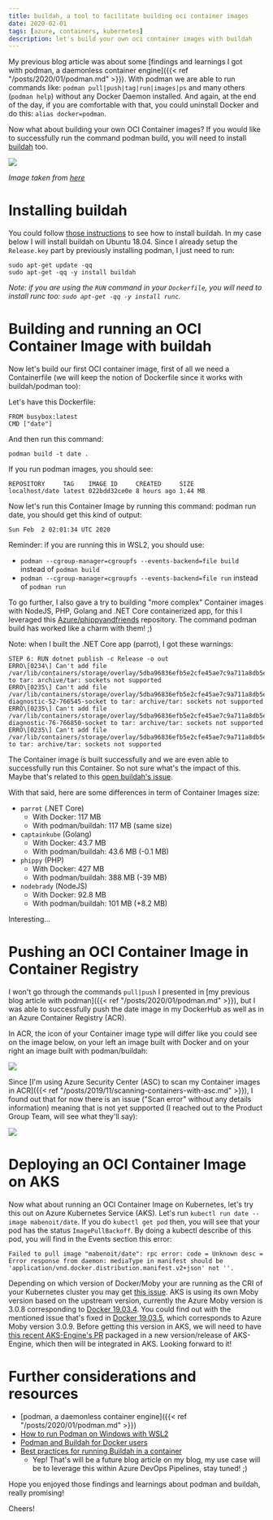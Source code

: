 ```yaml
---
title: buildah, a tool to facilitate building oci container images
date: 2020-02-01
tags: [azure, containers, kubernetes]
description: let's build your own oci container images with buildah
---
```

My previous blog article was about some [findings and learnings I got with podman, a daemonless container engine]({{< ref "/posts/2020/01/podman.md" >}}). With podman we are able to run commands like: `podman pull|push|tag|run|images|ps` and many others (`podman help`) without any Docker Daemon installed. And again, at the end of the day, if you are comfortable with that, you could uninstall Docker and do this: `alias docker=podman`.

Now what about building your own OCI Container images? If you would like to successfully run the command podman build, you will need to install [buildah](https://buildah.io/) too.

[![](https://camo.githubusercontent.com/843f7639202a27bf5b6abc2afcc405e82804156a/68747470733a2f2f63646e2e7261776769742e636f6d2f636f6e7461696e6572732f6275696c6461682f6d61737465722f6c6f676f732f6275696c6461682d6c6f676f5f6c617267652e706e67)](https://camo.githubusercontent.com/843f7639202a27bf5b6abc2afcc405e82804156a/68747470733a2f2f63646e2e7261776769742e636f6d2f636f6e7461696e6572732f6275696c6461682f6d61737465722f6c6f676f732f6275696c6461682d6c6f676f5f6c617267652e706e67)

_Image taken from [here](https://github.com/containers/buildah)_

# Installing buildah

You could follow [those instructions](https://github.com/containers/buildah/blob/master/install.md) to see how to install buildah. In my case below I will install buildah on Ubuntu 18.04. Since I already setup the `Release.key` part by previously installing podman, I just need to run:
```
sudo apt-get update -qq 
sudo apt-get -qq -y install buildah
```

_Note: if you are using the `RUN` command in your `Dockerfile`, you will need to install runc too: `sudo apt-get -qq -y install runc`._

# Building and running an OCI Container Image with buildah

Now let's build our first OCI container image, first of all we need a Containerfile (we will keep the notion of Dockerfile since it works with buildah/podman too):

Let's have this Dockerfile:
```
FROM busybox:latest
CMD ["date"]
```

And then run this command:
```
podman build -t date .
```

If you run podman images, you should see:
```
REPOSITORY     TAG    IMAGE ID     CREATED     SIZE
localhost/date latest 022bdd32ce0e 8 hours ago 1.44 MB
```

Now let's run this Container Image by running this command: podman run date, you should get this kind of output:
```
Sun Feb  2 02:01:34 UTC 2020
```

Reminder: if you are running this in WSL2, you should use:
- `podman --cgroup-manager=cgroupfs --events-backend=file build` instead of `podman build`
- `podman --cgroup-manager=cgroupfs --events-backend=file run` instead of `podman run`

To go further, I also gave a try to building "more complex" Container images with NodeJS, PHP, Golang and .NET Core containerized app, for this I leveraged this [Azure/phippyandfriends](https://github.com/Azure/phippyandfriends) repository. The command podman build has worked like a charm with them! ;)

Note: when I built the .NET Core app (parrot), I got these warnings:
```
STEP 6: RUN dotnet publish -c Release -o out
ERRO\[0234\] Can't add file /var/lib/containers/storage/overlay/5dba96836efb5e2cfe45ae7c9a711a8db5e0805bd88ba7af5b83b044fe184d65/diff/tmp/CoreFxPipe\_root.b5he0\_wwfcD\_lH7g471Brpw4X to tar: archive/tar: sockets not supported
ERRO\[0235\] Can't add file /var/lib/containers/storage/overlay/5dba96836efb5e2cfe45ae7c9a711a8db5e0805bd88ba7af5b83b044fe184d65/diff/tmp/dotnet-diagnostic-52-766545-socket to tar: archive/tar: sockets not supported
ERRO\[0235\] Can't add file /var/lib/containers/storage/overlay/5dba96836efb5e2cfe45ae7c9a711a8db5e0805bd88ba7af5b83b044fe184d65/diff/tmp/dotnet-diagnostic-76-766850-socket to tar: archive/tar: sockets not supported
ERRO\[0235\] Can't add file /var/lib/containers/storage/overlay/5dba96836efb5e2cfe45ae7c9a711a8db5e0805bd88ba7af5b83b044fe184d65/diff/tmp/hn2K8eq8bHUcTVSgvuckPlSK9tw9\_ORiMDm\_Vn4ylfI to tar: archive/tar: sockets not supported
```
The Container image is built successfully and we are even able to successfully run this Container. So not sure what's the impact of this. Maybe that's related to this [open buildah's issue](https://github.com/containers/buildah/issues/1888).

With that said, here are some differences in term of Container Images size:
- `parrot` (.NET Core)
    - With Docker: 117 MB
    - With podman/buildah: 117 MB (same size)
- `captainkube` (Golang)
    - With Docker: 43.7 MB
    - With podman/buildah: 43.6 MB (-0.1 MB)
- `phippy` (PHP)
    - With Docker: 427 MB
    - With podman/buildah: 388 MB (-39 MB)
- `nodebrady` (NodeJS)
    - With Docker: 92.8 MB
    - With podman/buildah: 101 MB (+8.2 MB)

Interesting...

# Pushing an OCI Container Image in Container Registry

I won't go through the commands `pull|push` I presented in [my previous blog article with podman]({{< ref "/posts/2020/01/podman.md" >}}), but I was able to successfully push the date image in my DockerHub as well as in an Azure Container Registry (ACR).

In ACR, the icon of your Container image type will differ like you could see on the image below, on your left an image built with Docker and on your right an image built with podman/buildah:

[![](https://1.bp.blogspot.com/-5bTcYqKRE6o/XjYWEynYptI/AAAAAAAAUuM/qAiBX7Ri6O0qEN4wj9LD3SVud2We_rXSgCLcBGAsYHQ/s1600/Capture.PNG)](https://1.bp.blogspot.com/-5bTcYqKRE6o/XjYWEynYptI/AAAAAAAAUuM/qAiBX7Ri6O0qEN4wj9LD3SVud2We_rXSgCLcBGAsYHQ/s1600/Capture.PNG)

Since [I'm using Azure Security Center (ASC) to scan my Container images in ACR]({{< ref "/posts/2019/11/scanning-containers-with-asc.md" >}}), I found out that for now there is an issue ("Scan error" without any details information) meaning that is not yet supported (I reached out to the Product Group Team, will see what they'll say):

[![](https://1.bp.blogspot.com/-2VprSVf_nEw/XjYXqBqOmvI/AAAAAAAAUuY/U1xyUXN6fqcu753npuNnn_b5it04XPwNQCLcBGAsYHQ/s1600/Capture.PNG)](https://1.bp.blogspot.com/-2VprSVf_nEw/XjYXqBqOmvI/AAAAAAAAUuY/U1xyUXN6fqcu753npuNnn_b5it04XPwNQCLcBGAsYHQ/s1600/Capture.PNG)

# Deploying an OCI Container Image on AKS

Now what about running an OCI Container Image on Kubernetes, let's try this out on Azure Kubernetes Service (AKS).
Let's run `kubectl run date --image mabenoit/date`.
If you do `kubectl get pod` then, you will see that your pod has the status `ImagePullBackoff`.
By doing a kubectl describe of this pod, you will find in the Events section this error:
```
Failed to pull image "mabenoit/date": rpc error: code = Unknown desc = Error response from daemon: mediaType in manifest should be 'application/vnd.docker.distribution.manifest.v2+json' not ''.
```
Depending on which version of Docker/Moby your are running as the CRI of your Kubernetes cluster you may get [this issue](https://github.com/moby/moby/issues/39727). AKS is using its own Moby version based on the upstream version, currently the Azure Moby version is 3.0.8 corresponding to [Docker 19.03.4](https://github.com/docker/docker-ce/blob/v19.03.5/CHANGELOG.md#19034-2019-10-17). You could find out with the mentioned issue that's fixed in [Docker 19.03.5](https://github.com/docker/docker-ce/blob/v19.03.5/CHANGELOG.md#19035-2019-11-13), which corresponds to Azure Moby version 3.0.9. Before getting this version in AKS, we will need to have [this recent AKS-Engine's PR](https://github.com/Azure/aks-engine/pull/2613) packaged in a new version/release of AKS-Engine, which then will be integrated in AKS. Looking forward to it!

# Further considerations and resources

- [podman, a daemonless container engine]({{< ref "/posts/2020/01/podman.md" >}})
- [How to run Podman on Windows with WSL2](https://www.redhat.com/sysadmin/podman-windows-wsl2)
- [Podman and Buildah for Docker users](https://developers.redhat.com/blog/2019/02/21/podman-and-buildah-for-docker-users/)
- [Best practices for running Buildah in a container](https://developers.redhat.com/blog/2019/02/21/podman-and-buildah-for-docker-users/)
    - Yep! That's will be a future blog article on my blog, my use case will be to leverage this within Azure DevOps Pipelines, stay tuned! ;)

Hope you enjoyed those findings and learnings about podman and buildah, really promising!  

Cheers!